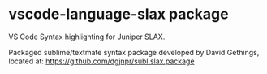 # vscode-language-slax package

VS Code Syntax highlighting for Juniper SLAX. 

Packaged sublime/textmate syntax package developed by David Gethings, located at: https://github.com/dgjnpr/subl.slax.package

